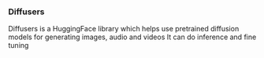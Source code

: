 ### Diffusers 

Diffusers is a HuggingFace library which helps use pretrained diffusion models for generating images, audio and videos
It can do inference and fine tuning



